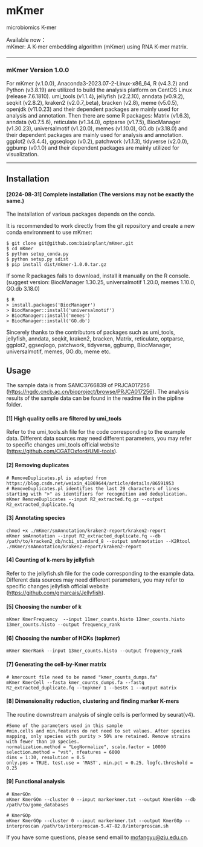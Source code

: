 # mKmer
microbiomics  K-mer  
    
Available now：    
mKmer: A K-mer embedding algorithm (mKmer) using RNA K-mer matrix.        

#### ####
#### ####
------------------------------------------------------------------------------------------------------------------------------------------
#### ####
#### ####
### mKmer Version 1.0.0 ###

For mKmer (v.1.0.0), Anaconda3-2023.07-2-Linux-x86_64, R (v4.3.2) and Python (v3.8.19) are utilized to build the analysis platform on CentOS Linux (release 7.6.1810). umi_tools (v1.1.4), jellyfish (v2.2.10), anndata (v0.9.2), seqkit (v2.8.2), kraken2 (v2.0.7_beta), bracken (v2.8), meme (v5.0.5), openjdk (v11.0.23) and their dependent packages are mainly used for analysis and annotation. Then there are some R packages: Matrix (v1.6.3), anndata (v0.7.5.6), reticulate (v1.34.0), optparse (v1.7.5), BiocManager (v1.30.23), universalmotif (v1.20.0), memes (v1.10.0), GO.db (v3.18.0) and their dependent packages are mainly used for analysis and annotation. ggplot2 (v3.4.4), ggseqlogo (v0.2), patchwork (v1.1.3), tidyverse (v2.0.0), ggbump (v0.1.0) and their dependent packages are mainly utilized for visualization.

---

## Installation
#### [2024-08-31] Complete installation (The versions may not be exactly the same.) ####
The installation of various packages depends on the conda.

It is recommended to work directly from the git repository and create a new conda environment to use mKmer:
```
$ git clone git@github.com:bioinplant/mKmer.git
$ cd mKmer
$ python setup_conda.py
$ python setup.py sdist
$ pip install dist/mkmer-1.0.0.tar.gz
```
If some R packages fails to download, install it manually on the R console. 
(suggest version: BiocManager 1.30.25, universalmotif 1.20.0, memes 1.10.0, GO.db 3.18.0)
```
$ R
> install.packages('BiocManager')
> BiocManager::install('universalmotif')
> BiocManager::install('memes')
> BiocManager::install('GO.db')
```
Sincerely thanks to the contributors of packages such as umi_tools, jellyfish, anndata, seqkit, kraken2, bracken, Matrix, reticulate, optparse, ggplot2, ggseqlogo, patchwork, tidyverse, ggbump, BiocManager, universalmotif, memes, GO.db, meme etc.    

## Usage
The sample data is from SAMC3766839 of PRJCA017256 (https://ngdc.cncb.ac.cn/bioproject/browse/PRJCA017256). The analysis results of the sample data can be found in the readme file in the pipline folder.

#### [1] High quality cells are filtered by umi_tools ###
Refer to the umi_tools.sh file for the code corresponding to the example data. Different data sources may need different parameters, you may refer to specific changes umi_tools official website (https://github.com/CGATOxford/UMI-tools).

#### [2] Removing duplicates ###
```
# RemoveDuplicates.pl is adapted from https://blog.csdn.net/weixin_41869644/article/details/86591953
# RemoveDuplicates.pl identifies the last 29 characters of lines starting with ">" as identifiers for recognition and deduplication.
mKmer RemoveDuplicates --input R2_extracted.fq.gz --output R2_extracted_duplicate.fq
```
#### [3] Annotating species ###
```
chmod +x ./mKmer/smAnnotation/kraken2-report/kraken2-report
mKmer smAnnotation --input R2_extracted_duplicate.fq --db /path/to/kracken2_db/ncbi_standard_8 --output smAnnotation --K2Rtool ./mKmer/smAnnotation/kraken2-report/kraken2-report
```

#### [4] Counting of k-mers by jellyfish ###
Refer to the jellyfish.sh file for the code corresponding to the example data. Different data sources may need different parameters, you may refer to specific changes jellyfish official website (https://github.com/gmarcais/Jellyfish).
#### [5] Choosing the number of k ###
```
mKmer KmerFrequency  --input 11mer_counts.histo 12mer_counts.histo 13mer_counts.histo --output frequency_rank
```

#### [6] Choosing the number of HCKs (topkmer) ###
```
mKmer KmerRank --input 13mer_counts.histo --output frequency_rank
```

#### [7] Generating the cell-by-Kmer matrix ###
```
# kmercount file need to be named "kmer_counts_dumps.fa"
mKmer KmerCell --fasta kmer_counts_dumps.fa --fastq R2_extracted_duplicate.fq --topkmer 1 --bestK 1 --output matrix
```
#### [8] Dimensionality reduction, clustering and finding marker K-mers ###
The routine downstream analysis of single cells is performed by seurat(v4).
```
#Some of the parameters used in this sample
#min.cells and min.features do not need to set values. After species mapping, only species with purity > 50% are retained. Remove strains with fewer than 10 species.
normalization.method = "LogNormalize", scale.factor = 10000
selection.method = "vst", nfeatures = 6000
dims = 1:30, resolution = 0.5
only.pos = TRUE, test.use = 'MAST', min.pct = 0.25, logfc.threshold = 0.25
```

#### [9] Functional analysis ###
```
# KmerGOn 
mKmer KmerGOn --cluster 0 --input markerkmer.txt --output KmerGOn --db /path/to/gomo_databases
```
```
# KmerGOp
mKmer KmerGOp --cluster 0 --input markerkmer.txt --output KmerGOp --interproscan /path/to/interproscan-5.47-82.0/interproscan.sh
```

If you have some questions, please send email to mofangyu@zju.edu.cn.    
